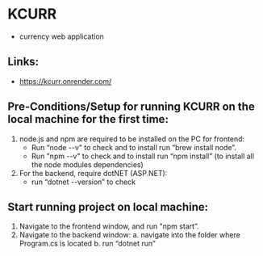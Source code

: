 # KCURR
- currency web application

## Links:
- https://kcurr.onrender.com/

## Pre-Conditions/Setup for running KCURR on the local machine for the first time:
1. node.js and npm are required to be installed on the PC for frontend:
    - Run “node --v" to check and to install run “brew install node”.
    - Run "npm --v" to check and to install run “npm install” (to install all the node modules dependencies)
2. For the backend, require dotNET (ASP.NET):
    - run “dotnet --version” to check

## Start running project on local machine:
1. Navigate to the frontend window, and run "npm start”.
2. Navigate to the backend window:
    a. navigate into the folder where Program.cs is located
    b. run “dotnet run”
